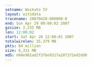 ```yaml
---
setname: Waikato IV
layout: witsdata
tracename: 20070428-000000-0
end: Sun Apr 29 00:00:02 2007
gzsize: 2,235 MB
len: 12:00:02
start: Sat Apr 28 12:00:01 2007
totalwirelen: 35,379 MB
pkts: 84 million
size: 6,331 MB
md5: d48e901ad2f3fbe9317a20f372ed2dd0
---
```

